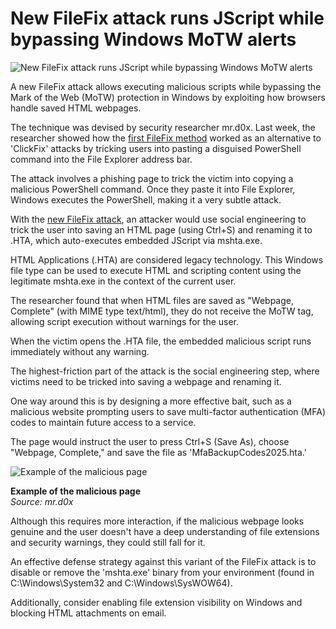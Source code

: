 # New FileFix attack runs JScript while bypassing Windows MoTW alerts

![New FileFix attack runs JScript while bypassing Windows MoTW alerts](https://www.bleepstatic.com/content/hl-images/2024/12/15/hacker-card.jpg)

A new FileFix attack allows executing malicious scripts while bypassing the Mark of the Web (MoTW) protection in Windows by exploiting how browsers handle saved HTML webpages.

The technique was devised by security researcher mr.d0x. Last week, the researcher showed how the [first FileFix method](https://www.bleepingcomputer.com/news/security/filefix-attack-weaponizes-windows-file-explorer-for-stealthy-powershell-commands/) worked as an alternative to 'ClickFix' attacks by tricking users into pasting a disguised PowerShell command into the File Explorer address bar.

The attack involves a phishing page to trick the victim into copying a malicious PowerShell command. Once they paste it into File Explorer, Windows executes the PowerShell, making it a very subtle attack.

With the [new FileFix attack](http://mrd0x.com/filefix-part-2/), an attacker would use social engineering to trick the user into saving an HTML page (using Ctrl+S) and renaming it to .HTA, which auto-executes embedded JScript via mshta.exe.

HTML Applications (.HTA) are considered legacy technology. This Windows file type can be used to execute HTML and scripting content using the legitimate mshta.exe in the context of the current user.

The researcher found that when HTML files are saved as "Webpage, Complete" (with MIME type text/html), they do not receive the MoTW tag, allowing script execution without warnings for the user.

When the victim opens the .HTA file, the embedded malicious script runs immediately without any warning.

The highest-friction part of the attack is the social engineering step, where victims need to be tricked into saving a webpage and renaming it.

One way around this is by designing a more effective bait, such as a malicious website prompting users to save multi-factor authentication (MFA) codes to maintain future access to a service.

The page would instruct the user to press Ctrl+S (Save As), choose "Webpage, Complete," and save the file as 'MfaBackupCodes2025.hta.'

![Example of the malicious page](https://www.bleepstatic.com/images/news/u/1220909/2025/June/page.png)

**Example of the malicious page**  
_Source: mr.d0x_

Although this requires more interaction, if the malicious webpage looks genuine and the user doesn't have a deep understanding of file extensions and security warnings, they could still fall for it.

An effective defense strategy against this variant of the FileFix attack is to disable or remove the 'mshta.exe' binary from your environment (found in C:\\Windows\\System32 and C:\\Windows\\SysWOW64).

Additionally, consider enabling file extension visibility on Windows and blocking HTML attachments on email.